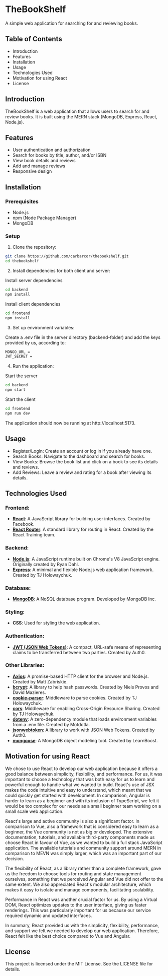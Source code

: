 # TheBookShelf

A simple web application for searching for and reviewing books.

## Table of Contents
- Introduction
- Features
- Installation
- Usage
- Technologies Used
- Motivation for using React
- License
  
## Introduction
TheBookShelf is a web application that allows users to search for and review books. It is built using the MERN stack (MongoDB, Express, React, Node.js).

## Features
- User authentication and authorization
- Search for books by title, author, and/or ISBN
- View book details and reviews
- Add and manage reviews
- Responsive design


## Installation
### Prerequisites
- Node.js
- npm (Node Package Manager)
- MongoDB

### Setup
1. Clone the repository:

```bash
git clone https://github.com/carbarcor/thebookshelf.git
cd thebookshelf
```

2. Install dependencies for both client and server:

Install server dependencies
```bash
cd backend
npm install
```

Install client dependencies
```bash
cd frontend
npm install
```

3. Set up environment variables:

Create a .env file in the server directory (backend-folder) and add the keys provided by us, according to:
```bash
MONGO_URL =
JWT_SECRET =
```

4. Run the application:

Start the server
```bash
cd backend
npm start
```

Start the client
```bash
cd frontend
npm run dev
```

The application should now be running at http://localhost:5173.

## Usage
- Register/Login:
Create an account or log in if you already have one.
- Search Books:
Navigate to the dashboard and search for books.
- View Books:
Browse the book list and click on a book to see its details and reviews.
- Add Reviews:
Leave a review and rating for a book after viewing its details.

## Technologies Used

### Frontend:
- **[React](https://reactjs.org/)**: A JavaScript library for building user interfaces. Created by Facebook.
- **[React Router](https://reactrouter.com/)**: A standard library for routing in React. Created by the React Training team.

### Backend:
- **[Node.js](https://nodejs.org/)**: A JavaScript runtime built on Chrome's V8 JavaScript engine. Originally created by Ryan Dahl.
- **[Express](https://expressjs.com/)**: A minimal and flexible Node.js web application framework. Created by TJ Holowaychuk.

### Database:
- **[MongoDB](https://www.mongodb.com/)**: A NoSQL database program. Developed by MongoDB Inc.

### Styling:
- **CSS**: Used for styling the web application.

### Authentication:
- **[JWT (JSON Web Tokens)](https://jwt.io/)**: A compact, URL-safe means of representing claims to be transferred between two parties. Created by Auth0.

### Other Libraries:
- **[Axios](https://axios-http.com/)**: A promise-based HTTP client for the browser and Node.js. Created by Matt Zabriskie.
- **[bcrypt](https://www.npmjs.com/package/bcrypt)**: A library to help hash passwords. Created by Niels Provos and David Mazieres.
- **[cookie-parser](https://www.npmjs.com/package/cookie-parser)**: Middleware to parse cookies. Created by TJ Holowaychuk.
- **[cors](https://www.npmjs.com/package/cors)**: Middleware for enabling Cross-Origin Resource Sharing. Created by TJ Holowaychuk.
- **[dotenv](https://www.npmjs.com/package/dotenv)**: A zero-dependency module that loads environment variables from a .env file. Created by Motdotla.
- **[jsonwebtoken](https://www.npmjs.com/package/jsonwebtoken)**: A library to work with JSON Web Tokens. Created by Auth0.
- **[mongoose](https://mongoosejs.com/)**: A MongoDB object modeling tool. Created by LearnBoost.

## Motivation for using React
We chose to use React to develop our web application because it offers a good balance between simplicity, flexibility, and performance. For us, it was important to choose a technology that was both easy for us to learn and powerful enough to handle what we wanted to build. React's use of JSX makes the code intuitive and easy to understand, which meant that we could quickly get started with development. In comparison, Angular is harder to learn as a beginner and with its inclusion of TypeScript, we felt it would be too complex for our needs as a small beginner team working on a small scale web application.

React's large and active community is also a significant factor. In comparison to Vue, also a framework that is considered easy to learn as a beginner, the Vue community is not as big or developed. The extensive documentation, tutorials, and available third-party components made us choose React in favour of Vue, as we wanted to build a full stack JavaScript application. The available tutorials and community support around MERN in comparison to MEVN was simply larger, which was an important part of our decision.

The flexibility of React, as a library rather than a complete framework, gave us the freedom to choose tools for routing and state management ourselves, something that we perceived Angular and Vue did not offer to the same extent. We also appreciated React's modular architecture, which makes it easy to isolate and manage components, facilitating scalability.

Performance in React was another crucial factor for us. By using a Virtual DOM, React optimizes updates to the user interface, giving us faster renderings. This was particularly important for us because our service required dynamic and updated interfaces.

In summary, React provided us with the simplicity, flexibility, performance, and support we felt we needed to develop our web application. Therefore, React felt like the best choice compared to Vue and Angular.

## License
This project is licensed under the MIT License. See the LICENSE file for details.
